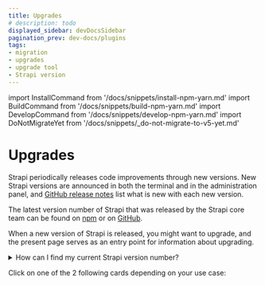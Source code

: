 ```yaml
---
title: Upgrades
# description: todo
displayed_sidebar: devDocsSidebar
pagination_prev: dev-docs/plugins
tags:
- migration
- upgrades
- upgrade tool
- Strapi version 
---
```


import InstallCommand from '/docs/snippets/install-npm-yarn.md'
import BuildCommand from '/docs/snippets/build-npm-yarn.md'
import DevelopCommand from '/docs/snippets/develop-npm-yarn.md'
import DoNotMigrateYet from '/docs/snippets/_do-not-migrate-to-v5-yet.md'

# Upgrades

Strapi periodically releases code improvements through new versions. New Strapi versions are announced in both the terminal and in the administration panel, and [GitHub release notes](https://github.com/strapi/strapi/releases) list what is new with each new version.

The latest version number of Strapi that was released by the Strapi core team can be found on [npm](https://www.npmjs.com/package/@strapi/strapi) or on [GitHub](https://github.com/strapi/strapi/releases).

When a new version of Strapi is released, you might want to upgrade, and the present page serves as an entry point for information about upgrading.

<details>
<summary>How can I find my current Strapi version number?</summary>

You can find the current version number of your Strapi application:

- either in the admin panel, by going to _Settings > Global Settings > Overview_ and looking at the Strapi version number printed in the Details section:

  <ThemedImage
    alt="Finding your Strapi version number in the admin panel"
    sources={{
      light: '/img/assets/migration/strapi-version-number.png',
      dark: '/img/assets/migration/strapi-version-number_DARK.png'
    }}
  />

- or by running `yarn strapi version` or `npm run strapi version` in the terminal, from the folder where your Strapi project is located.

</details>

<DoNotMigrateYet />

Click on one of the 2 following cards depending on your use case:

<CustomDocCard emoji="4️⃣" title="I'm running Strapi v4 and want to upgrade to Strapi 5." description="All you need to know to upgrade to Strapi 5, the latest major version of Strapi." link="/dev-docs/migration/v4-to-v5/introduction-and-faq" />
<CustomDocCard emoji="5️⃣" title="I'm already running Strapi 5 and want to upgrade to the latest version." description="All you need to know to use the automatic upgrade tool, which upgrades both from Strapi v4 to Strapi 5 or to an existing Strapi 5.x.x version to a more recent one." link="/dev-docs/upgrade-tool" />
